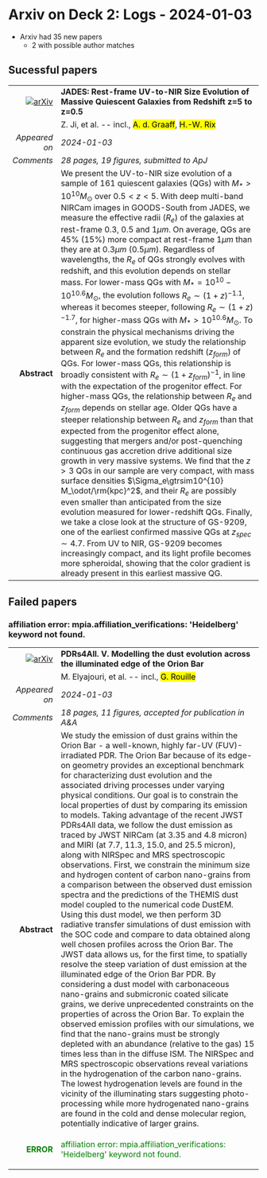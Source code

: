 # Arxiv on Deck 2: Logs - 2024-01-03

* Arxiv had 35 new papers
    * 2 with possible author matches

## Sucessful papers


|||
|---:|:---|
| [![arXiv](https://img.shields.io/badge/arXiv-arXiv:2401.00934-b31b1b.svg)](https://arxiv.org/abs/arXiv:2401.00934) | **JADES: Rest-frame UV-to-NIR Size Evolution of Massive Quiescent Galaxies  from Redshift z=5 to z=0.5**  |
|| Z. Ji, et al. -- incl., <mark>A. d. Graaff</mark>, <mark>H.-W. Rix</mark> |
|*Appeared on*| *2024-01-03*|
|*Comments*| *28 pages, 19 figures, submitted to ApJ*|
|**Abstract**| We present the UV-to-NIR size evolution of a sample of 161 quiescent galaxies (QGs) with $M_*>10^{10}M_\odot$ over $0.5<z<5$. With deep multi-band NIRCam images in GOODS-South from JADES, we measure the effective radii ($R_e$) of the galaxies at rest-frame 0.3, 0.5 and 1$\mu m$. On average, QGs are 45% (15%) more compact at rest-frame 1$\mu m$ than they are at 0.3$\mu m$ (0.5$\mu m$). Regardless of wavelengths, the $R_e$ of QGs strongly evolves with redshift, and this evolution depends on stellar mass. For lower-mass QGs with $M_*=10^{10}-10^{10.6}M_\odot$, the evolution follows $R_e\sim(1+z)^{-1.1}$, whereas it becomes steeper, following $R_e\sim(1+z)^{-1.7}$, for higher-mass QGs with $M_*>10^{10.6}M_\odot$. To constrain the physical mechanisms driving the apparent size evolution, we study the relationship between $R_e$ and the formation redshift ($z_{form}$) of QGs. For lower-mass QGs, this relationship is broadly consistent with $R_e\sim(1+z_{form})^{-1}$, in line with the expectation of the progenitor effect. For higher-mass QGs, the relationship between $R_e$ and $z_{form}$ depends on stellar age. Older QGs have a steeper relationship between $R_e$ and $z_{form}$ than that expected from the progenitor effect alone, suggesting that mergers and/or post-quenching continuous gas accretion drive additional size growth in very massive systems. We find that the $z>3$ QGs in our sample are very compact, with mass surface densities $\Sigma_e\gtrsim10^{10} M_\odot/\rm{kpc}^2$, and their $R_e$ are possibly even smaller than anticipated from the size evolution measured for lower-redshift QGs. Finally, we take a close look at the structure of GS-9209, one of the earliest confirmed massive QGs at $z_{spec}\sim4.7$. From UV to NIR, GS-9209 becomes increasingly compact, and its light profile becomes more spheroidal, showing that the color gradient is already present in this earliest massive QG. |

## Failed papers

### affiliation error: mpia.affiliation_verifications: 'Heidelberg' keyword not found. 


|||
|---:|:---|
| [![arXiv](https://img.shields.io/badge/arXiv-arXiv:2401.01221-b31b1b.svg)](https://arxiv.org/abs/arXiv:2401.01221) | **PDRs4All. V. Modelling the dust evolution across the illuminated edge of  the Orion Bar**  |
|| M. Elyajouri, et al. -- incl., <mark>G. Rouille</mark> |
|*Appeared on*| *2024-01-03*|
|*Comments*| *18 pages, 11 figures, accepted for publication in A&A*|
|**Abstract**| We study the emission of dust grains within the Orion Bar - a well-known, highly far-UV (FUV)-irradiated PDR. The Orion Bar because of its edge-on geometry provides an exceptional benchmark for characterizing dust evolution and the associated driving processes under varying physical conditions. Our goal is to constrain the local properties of dust by comparing its emission to models. Taking advantage of the recent JWST PDRs4All data, we follow the dust emission as traced by JWST NIRCam (at 3.35 and 4.8 micron) and MIRI (at 7.7, 11.3, 15.0, and 25.5 micron), along with NIRSpec and MRS spectroscopic observations. First, we constrain the minimum size and hydrogen content of carbon nano-grains from a comparison between the observed dust emission spectra and the predictions of the THEMIS dust model coupled to the numerical code DustEM. Using this dust model, we then perform 3D radiative transfer simulations of dust emission with the SOC code and compare to data obtained along well chosen profiles across the Orion Bar. The JWST data allows us, for the first time, to spatially resolve the steep variation of dust emission at the illuminated edge of the Orion Bar PDR. By considering a dust model with carbonaceous nano-grains and submicronic coated silicate grains, we derive unprecedented constraints on the properties of across the Orion Bar. To explain the observed emission profiles with our simulations, we find that the nano-grains must be strongly depleted with an abundance (relative to the gas) 15 times less than in the diffuse ISM. The NIRSpec and MRS spectroscopic observations reveal variations in the hydrogenation of the carbon nano-grains. The lowest hydrogenation levels are found in the vicinity of the illuminating stars suggesting photo-processing while more hydrogenated nano-grains are found in the cold and dense molecular region, potentially indicative of larger grains. |
|<p style="color:green"> **ERROR** </p>| <p style="color:green">affiliation error: mpia.affiliation_verifications: 'Heidelberg' keyword not found.</p> |

